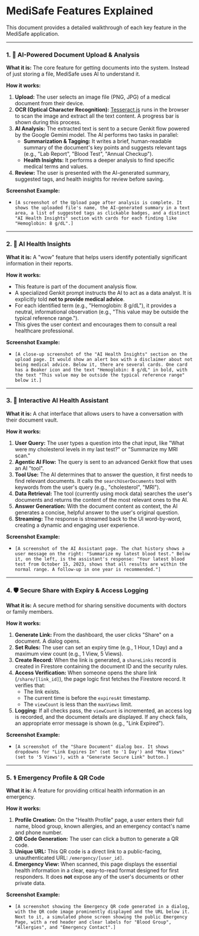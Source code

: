 # MediSafe Features Explained

This document provides a detailed walkthrough of each key feature in the MediSafe application.

---

### 1. 📄 AI-Powered Document Upload & Analysis

**What it is:** The core feature for getting documents into the system. Instead of just storing a file, MediSafe uses AI to understand it.

**How it works:**
1.  **Upload:** The user selects an image file (PNG, JPG) of a medical document from their device.
2.  **OCR (Optical Character Recognition):** [Tesseract.js](https://tesseract.projectnaptha.com/) runs in the browser to scan the image and extract all the text content. A progress bar is shown during this process.
3.  **AI Analysis:** The extracted text is sent to a secure Genkit flow powered by the Google Gemini model. The AI performs two tasks in parallel:
    *   **Summarization & Tagging:** It writes a brief, human-readable summary of the document's key points and suggests relevant tags (e.g., "Lab Report", "Blood Test", "Annual Checkup").
    *   **Health Insights:** It performs a deeper analysis to find specific medical terms and values.
4.  **Review:** The user is presented with the AI-generated summary, suggested tags, and health insights for review before saving.

**Screenshot Example:**
*   `[A screenshot of the Upload page after analysis is complete. It shows the uploaded file's name, the AI-generated summary in a text area, a list of suggested tags as clickable badges, and a distinct "AI Health Insights" section with cards for each finding like "Hemoglobin: 8 g/dL".]`

---

### 2. 🧬 AI Health Insights

**What it is:** A "wow" feature that helps users identify potentially significant information in their reports.

**How it works:**
-   This feature is part of the document analysis flow.
-   A specialized Genkit prompt instructs the AI to act as a data analyst. It is explicitly told **not to provide medical advice**.
-   For each identified term (e.g., "Hemoglobin: 8 g/dL"), it provides a neutral, informational observation (e.g., "This value may be outside the typical reference range.").
-   This gives the user context and encourages them to consult a real healthcare professional.

**Screenshot Example:**
*   `[A close-up screenshot of the "AI Health Insights" section on the upload page. It would show an alert box with a disclaimer about not being medical advice. Below it, there are several cards. One card has a Beaker icon and the text "Hemoglobin: 8 g/dL" in bold, with the text "This value may be outside the typical reference range" below it.]`

---

### 3. 🤖 Interactive AI Health Assistant

**What it is:** A chat interface that allows users to have a conversation with their document vault.

**How it works:**
1.  **User Query:** The user types a question into the chat input, like "What were my cholesterol levels in my last test?" or "Summarize my MRI scan."
2.  **Agentic AI Flow:** The query is sent to an advanced Genkit flow that uses an AI "tool".
3.  **Tool Use:** The AI determines that to answer the question, it first needs to find relevant documents. It calls the `searchUserDocuments` tool with keywords from the user's query (e.g., "cholesterol", "MRI").
4.  **Data Retrieval:** The tool (currently using mock data) searches the user's documents and returns the content of the most relevant ones to the AI.
5.  **Answer Generation:** With the document content as context, the AI generates a concise, helpful answer to the user's original question.
6.  **Streaming:** The response is streamed back to the UI word-by-word, creating a dynamic and engaging user experience.

**Screenshot Example:**
*   `[A screenshot of the AI Assistant page. The chat history shows a user message on the right: "Summarize my latest blood test." Below it, on the left, is the assistant's response: "Your latest blood test from October 15, 2023, shows that all results are within the normal range. A follow-up in one year is recommended."]`

---

### 4. 🛡️ Secure Share with Expiry & Access Logging

**What it is:** A secure method for sharing sensitive documents with doctors or family members.

**How it works:**
1.  **Generate Link:** From the dashboard, the user clicks "Share" on a document. A dialog opens.
2.  **Set Rules:** The user can set an expiry time (e.g., 1 Hour, 1 Day) and a maximum view count (e.g., 1 View, 5 Views).
3.  **Create Record:** When the link is generated, a `shareLinks` record is created in Firestore containing the document ID and the security rules.
4.  **Access Verification:** When someone opens the share link (`/share/[link_id]`), the page logic first fetches the Firestore record. It verifies that:
    -   The link exists.
    -   The current time is before the `expiresAt` timestamp.
    -   The `viewCount` is less than the `maxViews` limit.
5.  **Logging:** If all checks pass, the `viewCount` is incremented, an access log is recorded, and the document details are displayed. If any check fails, an appropriate error message is shown (e.g., "Link Expired").

**Screenshot Example:**
*   `[A screenshot of the "Share Document" dialog box. It shows dropdowns for "Link Expires In" (set to '1 Day') and "Max Views" (set to '5 Views'), with a "Generate Secure Link" button.]`

---

### 5. ⚕️ Emergency Profile & QR Code

**What it is:** A feature for providing critical health information in an emergency.

**How it works:**
1.  **Profile Creation:** On the "Health Profile" page, a user enters their full name, blood group, known allergies, and an emergency contact's name and phone number.
2.  **QR Code Generation:** The user can click a button to generate a QR code.
3.  **Unique URL:** This QR code is a direct link to a public-facing, unauthenticated URL: `/emergency/[user_id]`.
4.  **Emergency View:** When scanned, this page displays the essential health information in a clear, easy-to-read format designed for first responders. It does **not** expose any of the user's documents or other private data.

**Screenshot Example:**
*   `[A screenshot showing the Emergency QR code generated in a dialog, with the QR code image prominently displayed and the URL below it. Next to it, a simulated phone screen showing the public Emergency Page, with a red header and clear labels for "Blood Group", "Allergies", and "Emergency Contact".]`
